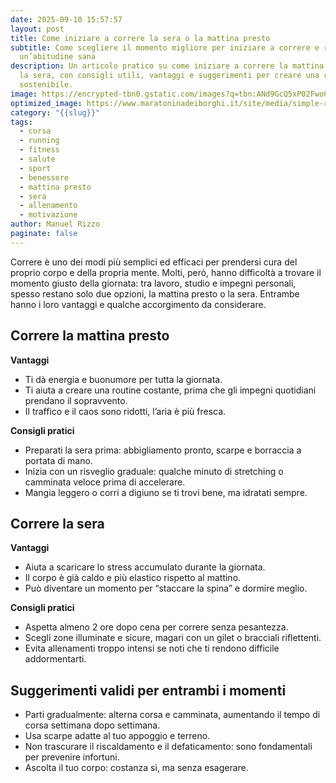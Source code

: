 ```yaml
---
date: 2025-09-10 15:57:57
layout: post
title: Come iniziare a correre la sera o la mattina presto
subtitle: Come scegliere il momento migliore per iniziare a correre e renderlo
  un’abitudine sana
description: Un articolo pratico su come iniziare a correre la mattina presto o
  la sera, con consigli utili, vantaggi e suggerimenti per creare una routine
  sostenibile.
image: https://encrypted-tbn0.gstatic.com/images?q=tbn:ANd9GcQ5xP02Fwo6f_3EVrRiQ9shQnR367AxGqCiGg&s
optimized_image: https://www.maratoninadeiborghi.it/site/media/simple-responsive-slideshow/slide_10.jpg
category: "{{slug}}"
tags:
  - corsa
  - running
  - fitness
  - salute
  - sport
  - benessere
  - mattina presto
  - sera
  - allenamento
  - motivazione
author: Manuel Rizzo
paginate: false
---
```

Correre è uno dei modi più semplici ed efficaci per prendersi cura del proprio corpo e della propria mente. Molti, però, hanno difficoltà a trovare il momento giusto della giornata: tra lavoro, studio e impegni personali, spesso restano solo due opzioni, la mattina presto o la sera. Entrambe hanno i loro vantaggi e qualche accorgimento da considerare.

## Correre la mattina presto

**Vantaggi**

* Ti dà energia e buonumore per tutta la giornata.
* Ti aiuta a creare una routine costante, prima che gli impegni quotidiani prendano il sopravvento.
* Il traffico e il caos sono ridotti, l’aria è più fresca.

**Consigli pratici**

* Preparati la sera prima: abbigliamento pronto, scarpe e borraccia a portata di mano.
* Inizia con un risveglio graduale: qualche minuto di stretching o camminata veloce prima di accelerare.
* Mangia leggero o corri a digiuno se ti trovi bene, ma idratati sempre.

## Correre la sera

**Vantaggi**

* Aiuta a scaricare lo stress accumulato durante la giornata.
* Il corpo è già caldo e più elastico rispetto al mattino.
* Può diventare un momento per “staccare la spina” e dormire meglio.

**Consigli pratici**

* Aspetta almeno 2 ore dopo cena per correre senza pesantezza.
* Scegli zone illuminate e sicure, magari con un gilet o bracciali riflettenti.
* Evita allenamenti troppo intensi se noti che ti rendono difficile addormentarti.

## Suggerimenti validi per entrambi i momenti

* Parti gradualmente: alterna corsa e camminata, aumentando il tempo di corsa settimana dopo settimana.
* Usa scarpe adatte al tuo appoggio e terreno.
* Non trascurare il riscaldamento e il defaticamento: sono fondamentali per prevenire infortuni.
* Ascolta il tuo corpo: costanza sì, ma senza esagerare.
